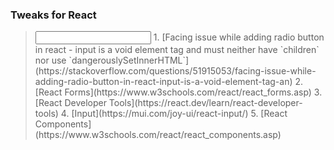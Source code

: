 ### Tweaks for React
> <input>
> 1. [Facing issue while adding radio button in react - input is a void element tag and must neither have `children` nor use `dangerouslySetInnerHTML`](https://stackoverflow.com/questions/51915053/facing-issue-while-adding-radio-button-in-react-input-is-a-void-element-tag-an)
> 2. [React Forms](https://www.w3schools.com/react/react_forms.asp)
> 3. [React Developer Tools](https://react.dev/learn/react-developer-tools)
> 4. [Input](https://mui.com/joy-ui/react-input/)
> 5. [React Components](https://www.w3schools.com/react/react_components.asp)